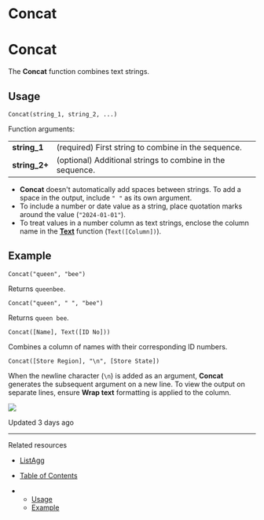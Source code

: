 # Concat

# Concat

The **Concat** function combines text strings.

## Usage

```
Concat(string_1, string_2, ...)
```

Function arguments:

|  |  |
| --- | --- |
| **string\_1** | (required) First string to combine in the sequence. |
| **string\_2+** | (optional) Additional strings to combine in the sequence. |

* **Concat** doesn't automatically add spaces between strings. To add a space in the output, include `" "` as its own argument.
* To include a number or date value as a string, place quotation marks around the value (`"2024-01-01"`).
* To treat values in a number column as text strings, enclose the column name in the **[Text](/docs/text)** function (`Text([Column])`).

## Example

```
Concat("queen", "bee")
```

Returns `queenbee`.

```
Concat("queen", " ", "bee")
```

Returns `queen bee`.

```
Concat([Name], Text([ID No]))
```

Combines a column of names with their corresponding ID numbers.

```
Concat([Store Region], "\n", [Store State])
```

When the newline character (`\n`) is added as an argument, **Concat** generates the subsequent argument on a new line. To view the output on separate lines, ensure **Wrap text** formatting is applied to the column.

![](https://files.readme.io/1e6a36f-image.png)

Updated 3 days ago

---

Related resources

* [ListAgg](/docs/listagg)

* [Table of Contents](#)
* + [Usage](#usage)
  + [Example](#example)